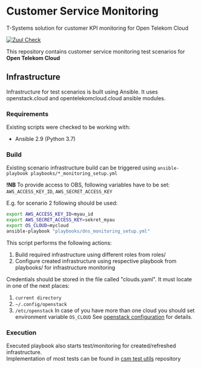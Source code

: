 # Customer Service Monitoring
T-Systems solution for customer KPI monitoring for Open Telekom Cloud

[![Zuul Check](https://zuul.eco.tsi-dev.otc-service.com/api/tenant/eco/badge?project=opentelekomcloud-infra/customer-service-monitoring&pipeline=check&branch=devel)](https://zuul.eco.tsi-dev.otc-service.com/t/eco/builds?project=opentelekomcloud-infra/customer-service-monitoring)

This repository contains customer service monitoring test scenarios for 
**Open Telekom Cloud**

## Infrastructure
Infrastructure for test scenarios is built using Ansible. It uses openstack.cloud and opentelekomcloud.cloud ansible modules.

### Requirements
Existing scripts were checked to be working with:
 - Ansible 2.9 (Python 3.7)

### Build

Existing scenario infrastructure build can be triggered using `ansible-playbook playbooks/*_monitoring_setup.yml`

**!NB** To provide access to OBS, following variables have to be set: `AWS_ACCESS_KEY_ID`, `AWS_SECRET_ACCESS_KEY`

E.g. for scenario 2 following should be used:
```bash
export AWS_ACCESS_KEY_ID=myau_id
export AWS_SECRET_ACCESS_KEY=sekret_myau
export OS_CLOUD=mycloud
ansible-playbook "playbooks/dns_monitoring_setup.yml"
```
This script performs the following actions:
 1. Build required infrastructure using different roles from roles/
 2. Configure created infrastructure using respective playbook from playbooks/ for infrastructure monitoring

Credentials should be stored in the file called "clouds.yaml".
It must locate in one of the next places:
 1. `current directory`
 2. `~/.config/openstack`
 3. `/etc/openstack`
In case of you have more than one cloud you should set environment variable `OS_CLOUD`
See [openstack configuration](https://docs.openstack.org/python-openstackclient/pike/configuration/index.html) for details.

### Execution

Executed playbook also starts test/monitoring for created/refreshed infrastructure. \
Implementation of most tests can be found in [csm test utils](https://github.com/opentelekomcloud-infra/csm-test-utils) repository
